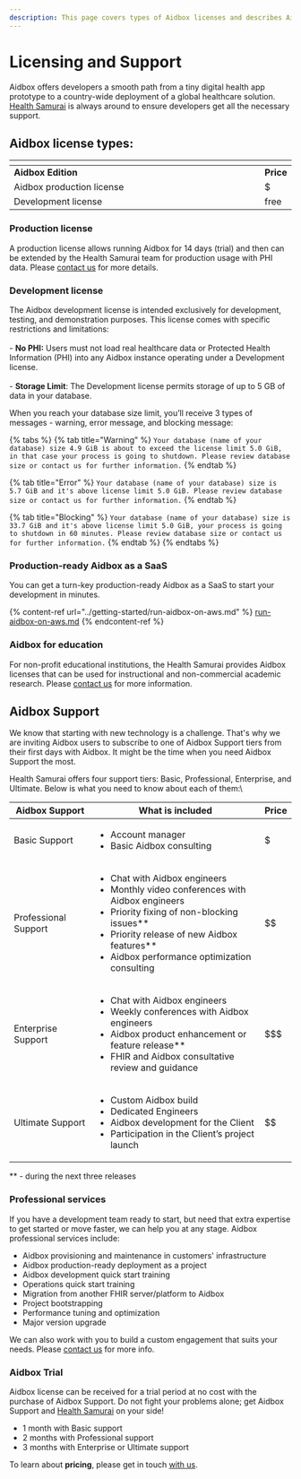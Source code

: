 ```yaml
---
description: This page covers types of Aidbox licenses and describes Aidbox Support tiers.
---
```


# Licensing and Support

Aidbox offers developers a smooth path from a tiny digital health app prototype to a country-wide deployment of a global healthcare solution. [Health Samurai](https://www.health-samurai.io/) is always around to ensure developers get all the necessary support.

## Aidbox license types:

<table data-header-hidden><thead><tr><th width="447"></th><th></th></tr></thead><tbody><tr><td><strong>Aidbox Edition</strong></td><td><strong>Price</strong></td></tr><tr><td>Aidbox production license</td><td>$</td></tr><tr><td>Development license</td><td>free</td></tr></tbody></table>

### Production license

A production license allows running Aidbox for 14 days (trial) and then can be extended by the Health Samurai team for production usage with PHI data. Please [contact us](contact-us.md) for more details.

### Development license

The Aidbox development license is intended exclusively for development, testing, and demonstration purposes. This license comes with specific restrictions and limitations:\
\
\- **No PHI:** Users must not load real healthcare data or Protected Health Information (PHI) into any Aidbox instance operating under a Development license.\
\
\- **Storage Limit**: The Development license permits storage of up to 5 GB of data in your database.

When you reach your database size limit, you’ll receive 3 types of messages - warning, error message, and blocking message:

{% tabs %}
{% tab title="Warning" %}
`Your database (name of your database) size 4.9 GiB is about to exceed the license limit 5.0 GiB, in that case your process is going to shutdown. Please review database size or contact us for further information.`
{% endtab %}

{% tab title="Error" %}
`Your database (name of your database) size is 5.7 GiB and it's above license limit 5.0 GiB. Please review database size or contact us for further information.`
{% endtab %}

{% tab title="Blocking" %}
`Your database (name of your database) size is 33.7 GiB and it's above license limit 5.0 GiB, your process is going to shutdown in 60 minutes. Please review database size or contact us for further information.`
{% endtab %}
{% endtabs %}

### Production-ready Aidbox as a SaaS

You can get a turn-key production-ready Aidbox as a SaaS to start your development in minutes.

{% content-ref url="../getting-started/run-aidbox-on-aws.md" %}
[run-aidbox-on-aws.md](../getting-started/run-aidbox-on-aws.md)
{% endcontent-ref %}

### Aidbox for education

For non-profit educational institutions, the Health Samurai provides Aidbox licenses that can be used for instructional and non-commercial academic research. Please [contact us](contact-us.md) for more information.

## Aidbox Support

We know that starting with new technology is a challenge. That's why we are inviting Aidbox users to subscribe to one of Aidbox Support tiers from their first days with Aidbox. It might be the time when you need Aidbox Support the most.

Health Samurai offers four support tiers: Basic, Professional, Enterprise, and Ultimate. Below is what you need to know about each of them:\\

| **Aidbox Support**   | **What is included**                                                                                                                                                                                                                                       | **Price** |
| -------------------- | ---------------------------------------------------------------------------------------------------------------------------------------------------------------------------------------------------------------------------------------------------------- | --------- |
| Basic Support        | <ul><li>Account manager</li><li>Basic Aidbox consulting</li></ul>                                                                                                                                                                                          | $         |
| Professional Support | <ul><li>Chat with Aidbox engineers</li><li>Monthly video conferences with Aidbox engineers</li><li>Priority fixing of non-blocking issues**</li><li>Priority release of new Aidbox features**</li><li>Aidbox performance optimization consulting</li></ul> | \$$       |
| Enterprise Support   | <ul><li>Chat with Aidbox engineers</li><li>Weekly conferences with Aidbox engineers</li><li>Aidbox product enhancement or feature release**</li><li>FHIR and Aidbox consultative review and guidance</li></ul>                                             | \$$$      |
| Ultimate Support     | <ul><li>Custom Aidbox build</li><li>Dedicated Engineers</li><li>Aidbox development for the Client</li><li>Participation in the Client’s project launch</li></ul>                                                                                           | \$$\$$    |

\*\* - during the next three releases

### Professional services

If you have a development team ready to start, but need that extra expertise to get started or move faster, we can help you at any stage. Aidbox professional services include:

* Aidbox provisioning and maintenance in customers' infrastructure
* Aidbox production-ready deployment as a project
* Aidbox development quick start training
* Operations quick start training
* Migration from another FHIR server/platform to Aidbox
* Project bootstrapping
* Performance tuning and optimization
* Major version upgrade

We can also work with you to build a custom engagement that suits your needs. Please [contact us](contact-us.md) for more info.

### Aidbox Trial

Aidbox license can be received for a trial period at no cost with the purchase of Aidbox Support. Do not fight your problems alone; get Aidbox Support and [Health Samurai](https://www.health-samurai.io/) on your side!

* 1 month with Basic support
* 2 months with Professional support
* 3 months with Enterprise or Ultimate support

To learn about **pricing**, please get in touch [with us](contact-us.md).
